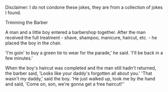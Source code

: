 Disclaimer: I do not condone these jokes, they are from a collection of jokes I found.

Trimming the Barber

A man and a little boy entered a barbershop together. After the man received the full treatment - shave, shampoo, manicure, haircut, etc. - he placed the boy in the chair.

'I'm goin' to buy a green tie to wear for the parade,' he said. 'I'll be back in a few minutes.'

When the boy's haircut was completed and the man still hadn't returned, the barber said, 'Looks like your daddy's forgotten all about you.' 'That wasn't my daddy,' said the boy. 'He just walked up, took me by the hand and said, 'Come on, son, we're gonna get a free haircut!''


